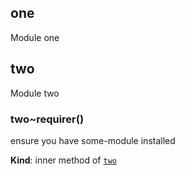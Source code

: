 <a name="module_one"></a>
## one
Module one


<a name="module_two"></a>
## two
Module two


<a name="module_two..requirer"></a>
### two~requirer()
ensure you have some-module installed

**Kind**: inner method of [`two`](#module_two)


